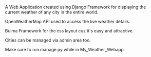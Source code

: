 A Web Application created using Django Framework for displaying the current weather of any city in the entire world.

OpenWeatherMap API used to access the live weather details.

Bulma Framework for the css layout cuz it's easy and attractive.

Cities can be managed via admin area too.

Make sure to run manage.py while in My_Weather_Webapp

